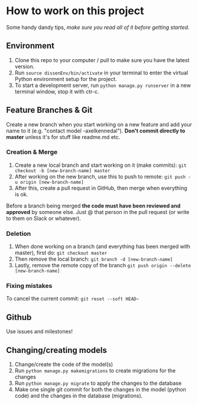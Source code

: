 # How to work on this project
Some handy dandy tips, *make sure you read all of it before getting started*.

## Environment
1. Clone this repo to your computer / pull to make sure you have the latest version.
2. Run `source dissenEnv/bin/activate` in your terminal to enter the virtual Python environment setup for the project.
3. To start a development server, run `python manage.py runserver` in a new terminal window, stop it with ctr-c.

## Feature Branches & Git
Create a new branch when you start working on a new feature and add your name to it (e.g. "contact model -axelkennedal"). **Don't commit directly to master** unless it's for stuff like readme.md etc.

### Creation & Merge
1. Create a new local branch and start working on it (make commits): `git checkout -b [new-branch-name] master`
2. After working on the new branch, use this to push to remote: `git push -u origin [new-branch-name]`
3. After this, create a pull request in GitHub, then merge when everything is ok.

Before a branch being merged **the code must have been reviewed and approved** by someone else. Just @ that person in the pull request (or write to them on Slack or whatever).

### Deletion
1. When done working on a branch (and everything has been merged with master), first do: `git checkout master`
2. Then remove the local branch: `git branch -d [new-branch-name]`
3. Lastly, remove the remote copy of the branch `git push origin --delete [new-branch-name]`

### Fixing mistakes
To cancel the current commit: `git reset --soft HEAD~`

## Github
Use issues and milestones!

## Changing/creating models
1. Change/create the code of the model(s)
2. Run `python manage.py makemigrations` to create migrations for the changes
3. Run `python manage.py migrate` to apply the changes to the database
4. Make one single git commit for both the changes in the model (python code) and the changes in the database (migrations).
